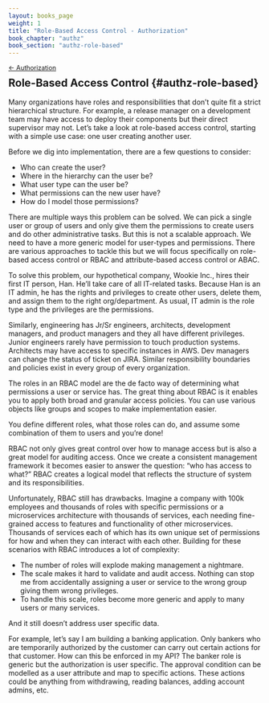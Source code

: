 ```yaml
---
layout: books_page
weight: 1
title: "Role-Based Access Control - Authorization"
book_chapter: "authz"
book_section: "authz-role-based"
---
```


<div style="font-size: 0.9em; margin-bottom: -20px;"><a href="/books/api-security/authz/">&larr; Authorization</a></div>

## Role-Based Access Control {#authz-role-based}

Many organizations have roles and responsibilities that don’t quite fit a strict hierarchical structure. For example, a release manager on a development team may have access to deploy their components but their direct supervisor may not. Let’s take a look at role-based access control, starting with a simple use case: one user creating another user.

Before we dig into implementation, there are a few questions to consider:

* Who can create the user?
* Where in the hierarchy can the user be?
* What user type can the user be?
* What permissions can the new user have?
* How do I model those permissions?

There are multiple ways this problem can be solved. We can pick a single user or group of users and only give them the permissions to create users and do other administrative tasks. But this is not a scalable approach. We need to have a more generic model for user-types and permissions. There are various approaches to tackle this but we will focus specifically on role-based access control or RBAC and attribute-based access control or ABAC.

To solve this problem, our hypothetical company, Wookie Inc., hires their first IT person, Han. He’ll take care of all IT-related tasks. Because Han is an IT admin, he has the rights and privileges to create other users, delete them, and assign them to the right org/department.  As usual, IT admin is the role type and the privileges are the permissions.

Similarly, engineering has Jr/Sr engineers, architects, development managers, and product managers and they all have different privileges. Junior engineers rarely have permission to touch production systems. Architects may have access to specific instances in AWS. Dev managers can change the status of ticket on JIRA. Similar responsibility boundaries and policies exist in every group of every organization.

The roles in an RBAC model are the de facto way of determining what permissions a user or service has. The great thing about RBAC is it enables you to apply both broad and granular access policies. You can use various objects like groups and scopes to make implementation easier.

You define different roles, what those roles can do, and assume some combination of them to users and you’re done!

RBAC not only gives great control over how to manage access but is also a great model for auditing access. Once we create a consistent management framework it becomes easier to answer the question: “who has access to what?” RBAC creates a logical model that reflects the structure of system and its responsibilities.

Unfortunately, RBAC still has drawbacks. Imagine a company with 100k employees and thousands of roles with specific permissions or a microservices architecture with thousands of services, each needing fine-grained access to features and functionality of other microservices. Thousands of services each of which has its own unique set of permissions for how and when they can interact with each other. Building for these scenarios with RBAC introduces a lot of complexity:

* The number of roles will explode making management a nightmare.
* The scale makes it hard to validate and audit access. Nothing can stop me from accidentally assigning a user or service to the wrong group giving them wrong privileges.
* To handle this scale, roles become more generic and apply to many users or many services.

And it still doesn’t address user specific data.

For example, let’s say I am building a banking application. Only bankers who are temporarily authorized by the customer can carry out certain actions for that customer. How can this be enforced in my API? The banker role is generic but the authorization is user specific. The approval condition can be modelled as a user attribute and map to specific actions. These actions could be anything from withdrawing, reading balances, adding account admins, etc.
